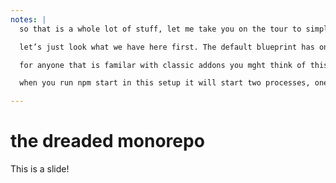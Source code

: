 ```yaml
---
notes: |
  so that is a whole lot of stuff, let me take you on the tour to simplify it a bit. the trick to understanding this screenshot is to know that the blueprint is using workspaces. you heard me right folks, the new proposed blueprint is a monorepo. now anyone that knows me knows that I’m not a fan of monorepos, but don’t worry I’ll get to that.

  let’s just look what we have here first. The default blueprint has only two packages, the subfolder that matches the name of the surrounding folder is your actual addon. and if you look in there you can see that it matches what I showed you a few seconds ago. this is the bit that gets compiled and pushed to npm when you publish. this other folder named “test app” is… well… a test app “joy” 

  for anyone that is familar with classic addons you mght think of this as your dummy app, just a whole lot more standard. there are a whole bunch of hoops that ember-cli needs to jump through to get addons to work properly with their dummy apps and most people don’t care about this, unti lsomething breaks or you spend 12 months building a tool that tries to hook into this process 

  when you run npm start in this setup it will start two processes, one to build your addon in the background and another to run your test app. once all this console stuff gets out of the way you should have a very standard ember app running that depends on your addon. and it’s on our trusty port 4200 so things can feel very familliar.

---
```


# the dreaded monorepo

This is a slide!
